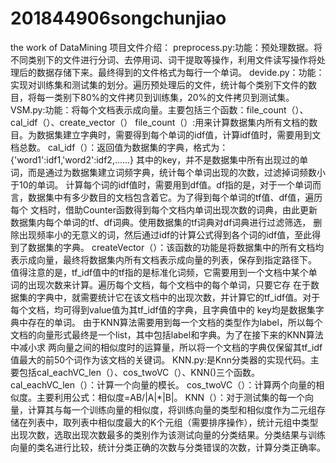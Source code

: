 # 201844906songchunjiao
the work of DataMining
项目文件介绍：
preprocess.py:功能：预处理数据。将不同类别下的文件进行分词、去停用词、词干提取等操作，利用文件读写操作将处理后的数据存储下来。最终得到的文件格式为每行一个单词。
devide.py：功能：实现对训练集和测试集的划分。遍历预处理后的文件，统计每个类别下文件的数目，将每一类别下80%的文件拷贝到训练集，20%的文件拷贝到测试集。
VSM.py:功能：将每个文档表示成向量。主要包括三个函数：file_count（）、cal_idf（）、create_vector（）
  file_count（）:用来计算数据集内所有文档的数目。为数据集建立字典时，需要得到每个单词的idf值，计算idf值时，需要用到文档总数。
  cal_idf（）：返回值为数据集的字典，格式为：{'word1':idf1,'word2':idf2,......}
              其中的key，并不是数据集中所有出现过的单词，而是通过为数据集建立词频字典，统计每个单词出现的次数，过滤掉词频数小于10的单词。
              计算每个词的idf值时，需要用到df值。df指的是，对于一个单词而言，数据集中有多少数目的文档包含着它。为了得到每个单词的tf值、df值，遍历每个               文档时，借助Counter函数得到每个文档内单词出现次数的词典，由此更新数据集内每个单词的tf、df词典。使用数据集的tf词典对df词典进行过滤筛选，               删除出现频率小的无意义的词，然后通过idf的计算公式得到各个词的idf值，至此得到了数据集的字典。
  createVector（）：该函数的功能是将数据集中的所有文档均表示成向量，最终将数据集内所有文档表示成向量的列表，保存到指定路径下。
              值得注意的是，tf_idf值中的tf指的是标准化词频，它需要用到一个文档中某个单词的出现次数来计算。遍历每个文档，每个文档中的每个单词，只要它存               在于数据集的字典中，就需要统计它在该文档中的出现次数，并计算它的tf_idf值。对于每个文档，均可得到value值为其tf_idf值的字典，且字典值中的               key均是数据集字典中存在的单词。
              由于KNN算法需要用到每一个文档的类型作为label，所以每个文档的向量形式最终是一个list，其中包括label和字典。为了在接下来的KNN算法中减小求               两向量之间的相似度时的运算量，所以将一个文档的字典仅保留其tf_idf值最大的前50个词作为该文档的关键词。
KNN.py:是Knn分类器的实现代码。主要包括cal_eachVC_len（）、cos_twoVC（）、KNN()三个函数。
      cal_eachVC_len（）：计算一个向量的模长。
      cos_twoVC（）：计算两个向量的相似度。主要利用公式：相似度=AB/|A|*|B|。
      KNN（）：对于测试集的每一个向量，计算其与每一个训练向量的相似度，将训练向量的类型和相似度作为二元组存储在列表中，取列表中相似度最大的K个元组（需要排序操作），统计元组中类型出现次数，选取出现次数最多的类别作为该测试向量的分类结果。分类结果与训练向量的类名进行比较，统计分类正确的次数与分类错误的次数，计算分类正确率。

      
      
      
    

     
